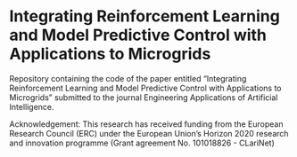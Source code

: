 # Integrating Reinforcement Learning and Model Predictive Control with Applications to Microgrids

Repository containing the code of the paper entitled “Integrating Reinforcement Learning and Model Predictive Control with Applications to Microgrids” submitted to the journal Engineering Applications of Artificial Intelligence.

Acknowledgement: This research has received funding from the European Research Council (ERC) under the European Union’s Horizon 2020 research and innovation programme (Grant agreement No. 101018826 - CLariNet)
